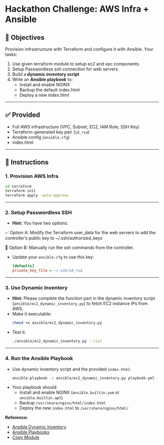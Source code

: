 # Hackathon Challenge: AWS Infra + Ansible

## 🎯 Objectives

Provision infrastructure with Terraform and configure it with Ansible. Your tasks:

1. Use given terraform module to setup ec2 and vpc components.
2. Setup Passwordless ssh connection for web servers
3. Build a **dynamic inventory script**
4. Write an **Ansible playbook** to:
   - Install and enable NGINX
   - Backup the default index.html
   - Deploy a new index.html
   


---

## ✅ Provided

- Full AWS infrastructure (VPC, Subnet, EC2, IAM Role, SSH Key)
- Terraform-generated key pair (`id_rsa`)
- Ansible config (`ansible.cfg`)
- index.html

---

## 🚀 Instructions

### 1. Provision AWS Infra

```bash
cd terraform
terraform init
terraform apply -auto-approve
```

---

### 2. Setup Passwordless SSH

- **Hint:** You have two options:

✅ Option A: Modify the Terraform user_data for the web servers to add the controller’s public key to ~/.ssh/authorized_keys

🔧 Option B: Manually run the ssh  commands from the controller.

- Update your `ansible.cfg` to use this key:
  ```ini
  [defaults]
  private_key_file = ~/.ssh/id_rsa
  ```

---

### 3. Use Dynamic Inventory

- **Hint:** Please complete the function part in the dynamic inventory script (`ansible/ec2_dynamic_inventory.py`) to fetch EC2 instance IPs from AWS.
- Make it executable:
  ```bash
  chmod +x ansible/ec2_dynamic_inventory.py
  ```
- Test it:
  ```bash
  ./ansible/ec2_dynamic_inventory.py --list
  ```

---

### 4. Run the Ansible Playbook

- Use  dynamic inventory script and the provided `index.html`:
  ```bash
  ansible-playbook -i ansible/ec2_dynamic_inventory.py playbook.yml --extra-vars "index_html=./index.html"
  ```
- Your playbook should:
  - Install and enable NGINX (`ansible.builtin.yum` or `ansible.builtin.apt`)
  - Backup `/usr/share/nginx/html/index.html`
  - Deploy the new `index.html` to `/usr/share/nginx/html/`

**Reference:**  
- [Ansible Dynamic Inventory](https://docs.ansible.com/ansible/latest/inventory_guide/intro_dynamic.html)  
- [Ansible Playbooks](https://docs.ansible.com/ansible/latest/playbook_guide/playbooks_intro.html)  
- [Copy Module](https://docs.ansible.com/ansible/latest/collections/ansible/builtin/copy_module.html)

